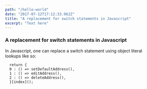 ```yaml
---
path: "/hello-world"
date: "2017-07-12T17:12:33.962Z"
title: "A replacement for switch statements in Javascript"
excerpt: "Text here"
---
```


### A replacement for switch statements in Javascript
In Javascript, one can replace a switch statement using object literal lookups like so:

```
  return {
  0 : () => setDefaultAddress(),
  1 : () => editAddress(),
  2 : () => deleteAddress(),
  }[index]();
```
